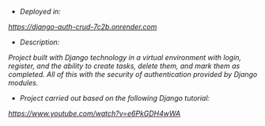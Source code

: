 - *Deployed in:*

_https://django-auth-crud-7c2b.onrender.com_

- *Description:*

_Project built with Django technology in a virtual environment with login, register, and the ability to create tasks, delete them, and mark them as completed. All of this with the security of authentication provided by Django modules._

- *Project carried out based on the following Django tutorial:*

_https://www.youtube.com/watch?v=e6PkGDH4wWA_
